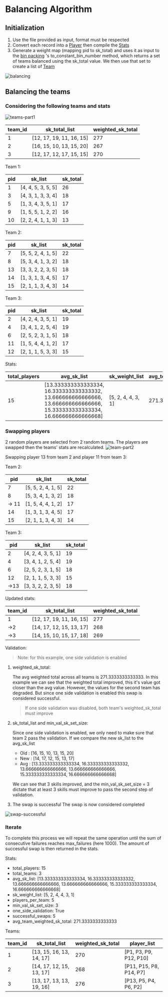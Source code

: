 # Balancing Algorithm
## Initialization
1) Use the file provided as input, format must be respected
2) Convert each record into a [Player](../skilled_team/player.py) then compile the [Stats](../skilled_team/stats.py)
3) Generate a weight map (mapping pid to sk_total) and uses it as input to the [bin packing](https://pypi.org/project/binpacking/)
's to_constant_bin_number method, which returns a set of teams balanced using the sk_total value. We then use that set to 
   create a list of [Team](../skilled_team/team.py)
   
![balancing](balancing-part1.png)

## Balancing the teams
### Considering the following teams and stats

![teams-part1](teams-part1.png)

|team_id|sk_total_list|weighted_sk_total|
| --- | --- | --- |
|1|[12, 17, 19, 11, 16, 15]|277|
|2|[16, 15, 10, 13, 15, 20]|267|
|3|[12, 17, 12, 17, 15, 15]|270|

Team 1:

|pid|sk_list|sk_total|
| --- | --- | --- |
|1|[4, 4, 5, 3, 5, 5]|26|
|3|[4, 3, 1, 3, 3, 4]|18|
|5|[1, 3, 4, 3, 5, 1]|17|
|9|[1, 5, 5, 1, 2, 2]|16|
|10|[2, 2, 4, 1, 1, 3]|13|


Team 2:

|pid|sk_list|sk_total|
| --- | --- | --- |
|7|[5, 5, 2, 4, 1, 5]|22|
|8|[5, 3, 4, 1, 3, 2]|18|
|13|[3, 3, 2, 2, 3, 5]|18|
|14|[1, 3, 1, 3, 4, 5]|17|
|15|[2, 1, 1, 3, 4, 3]|14|


Team 3:

|pid|sk_list|sk_total|
| --- | --- | --- |
|2|[4, 2, 4, 3, 5, 1]|19|
|4|[3, 4, 1, 2, 5, 4]|19|
|6|[2, 5, 2, 3, 1, 5]|18|
|11|[1, 5, 4, 4, 1, 2]|17|
|12|[2, 1, 1, 5, 3, 3]|15|

Stats:

|total_players|avg_sk_list|sk_weight_list|avg_team_wighted_sk_total|
| --- | --- | --- | --- |
|15|[13.333333333333334, 16.333333333333332, 13.666666666666666, 13.666666666666666, 15.333333333333334, 16.666666666666668]|[5, 2, 4, 4, 3, 1]|271.3333333333333|

### Swapping players
2 random players are selected from 2 random teams. The players are swapped then the teams' stats are recalculated.
![team-part2](teams-part2.png)

Swapping player 13 from team 2 and player 11 from team 3:

Team 2:

|pid|sk_list|sk_total|
| --- | --- | --- |
|7|[5, 5, 2, 4, 1, 5]|22|
|8|[5, 3, 4, 1, 3, 2]|18|
|-> 11|[1, 5, 4, 4, 1, 2]|17|
|14|[1, 3, 1, 3, 4, 5]|17|
|15|[2, 1, 1, 3, 4, 3]|14|


Team 3:

|pid|sk_list|sk_total|
| --- | --- | --- |
|2|[4, 2, 4, 3, 5, 1]|19|
|4|[3, 4, 1, 2, 5, 4]|19|
|6|[2, 5, 2, 3, 1, 5]|18|
|12|[2, 1, 1, 5, 3, 3]|15|
|->13|[3, 3, 2, 2, 3, 5]|18|

Updated stats:

|team_id|sk_total_list|weighted_sk_total|
| --- | --- | --- |
|1|[12, 17, 19, 11, 16, 15]|277|
|->2|[14, 17, 12, 15, 13, 17]|268|
|->3|[14, 15, 10, 15, 17, 18]|269|

Validation:
> Note: for this example, one side validation is enabled

1) weighted_sk_total:

   The avg weighted total across all teams is 271.3333333333333. In this example we can see that the weighted total improved, this it's value got closer than the avg value. However, the values for the second team has degraded. But since one side validation is enabled this swap is considered successful.
   > If one side validation was disabled, both team's weighted_sk_total must improve
   
2) sk_total_list and min_val_sk_set_size:

   Since one side validation is enabled, we only need to make sure that team 2 pass the validation. If we compare the new sk_list to the avg_sk_list 
   
   * Old : [16, 15, 10, 13, 15, 20]
   * New : [14, 17, 12, 15, 13, 17]
   * Avg : [13.333333333333334, 16.333333333333332, 13.666666666666666, 13.666666666666666, 15.333333333333334, 16.666666666666668]
   
   We can see that 3 skills improved, and the min_val_sk_set_size = 3 dictate that at least 3 skills must improve to pass the second step of validation.


3) The swap is successful
The swap is now considered completed
   
![swap-successful](teams-part3.png)
   
### Iterate
To complete this process we will repeat the same operation until the sum of consecutive failures reaches max_failures (here 1000). The amount of successful swap is then returned in the stats.

Stats:
   * total_players: 15
   * total_teams: 3
   * avg_sk_list: [13.333333333333334, 16.333333333333332, 13.666666666666666, 13.666666666666666, 15.333333333333334, 16.666666666666668] 
   * sk_weight_list: [5, 2, 4, 4, 3, 1]
   * players_per_team: 5 
   * min_val_sk_set_size: 3
   * one_side_validation: True 
   * successful_swaps: 5 
   * avg_team_weighted_sk_total: 271.3333333333333

Teams:

|team_id|sk_total_list|weighted_sk_total|player_list
| --- | --- | --- | --- |
|1|[13, 15, 16, 13, 14, 17]|270|[P1, P3, P9, P12, P10]|
|2|[14, 17, 12, 15, 13, 17]|268|[P11, P15, P8, P14, P7]|
|3|[13, 17, 13, 13, 19, 16]|276|[P13, P5, P4, P6, P2]|


